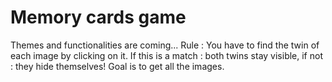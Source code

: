 # Memory cards game
Themes and functionalities are coming...
Rule : You have to find the twin of each image by clicking on it. If this is a match : both twins stay visible, if not : they hide themselves! Goal is to get all the images.
